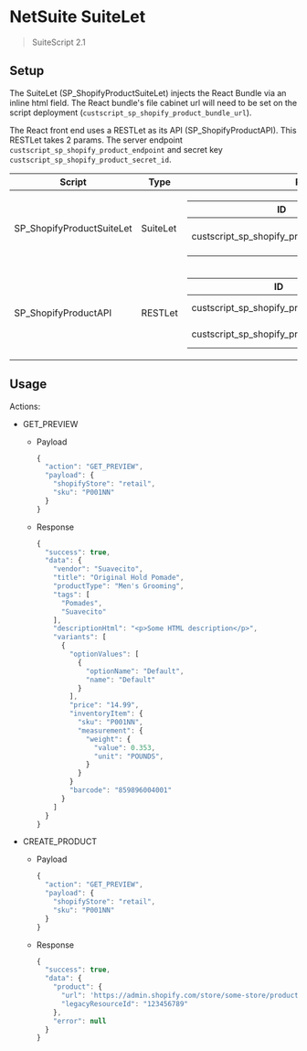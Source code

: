 # NetSuite SuiteLet

> SuiteScript 2.1

## Setup

The SuiteLet (SP_ShopifyProductSuiteLet) injects the React Bundle via an inline html field. The React bundle's file cabinet url will need to be set on the script deployment (`custscript_sp_shopify_product_bundle_url`).

The React front end uses a RESTLet as its API (SP_ShopifyProductAPI). This RESTLet takes 2 params. The server endpoint `custscript_sp_shopify_product_endpoint` and secret key `custscript_sp_shopify_product_secret_id`.

<table>
  <thead>
    <tr>
      <th>Script</th>
      <th>Type</th>
      <th>Params</th>
    </tr>
  </thead>
  <tbody>
    <tr>
      <td>SP_ShopifyProductSuiteLet</td>
      <td>SuiteLet</td>
      <td>
        <table>
          <thead>
            <tr>
              <th>ID</th>
              <th>Description</th>
            </tr>
          </thead>
          <tbody>
            <tr>
              <td>custscript_sp_shopify_product_bundle_url</td>
              <td>The React Bundle's URL</td>
            </tr>
          </tbody>
        </table>
      </td>
    </tr>
    <tr>
      <td>SP_ShopifyProductAPI</td>
      <td>RESTLet</td>
      <td>
        <table>
          <thead>
            <tr>
              <th>ID</th>
              <th>Description</th>
            </tr>
          </thead>
          <tbody>
            <tr>
              <td>custscript_sp_shopify_product_endpoint</td>
              <td>Server Endpoint</td>
            </tr>
            <tr>
              <td>custscript_sp_shopify_product_secret_id</td>
              <td>The API Secret's ID</td>
            </tr>
          </tbody>
        </table>
      </td>
    </tr>
  </tbody>
</table>

## Usage

Actions:

- GET_PREVIEW

  - Payload
    ```javascript
    {
      "action": "GET_PREVIEW",
      "payload": {
        "shopifyStore": "retail",
        "sku": "P001NN"
      }
    }
    ```
  - Response
    ```javascript
    {
      "success": true,
      "data": {
        "vendor": "Suavecito",
        "title": "Original Hold Pomade",
        "productType": "Men's Grooming",
        "tags": [
          "Pomades",
          "Suavecito"
        ],
        "descriptionHtml": "<p>Some HTML description</p>",
        "variants": [
          {
            "optionValues": [
              {
                "optionName": "Default",
                "name": "Default"
              }
            ],
            "price": "14.99",
            "inventoryItem": {
              "sku": "P001NN",
              "measurement": {
                "weight": {
                  "value": 0.353,
                  "unit": "POUNDS",
                }
              }
            }
            "barcode": "859896004001"
          }
        ]
      }
    }
    ```

- CREATE_PRODUCT

  - Payload

    ```javascript
    {
      "action": "GET_PREVIEW",
      "payload": {
        "shopifyStore": "retail",
        "sku": "P001NN"
      }
    }
    ```

  - Response

    ```javascript
    {
      "success": true,
      "data": {
        "product": {
          "url": 'https://admin.shopify.com/store/some-store/products/123456789'
          "legacyResourceId": "123456789"
        },
        "error": null
      }
    }
    ```
